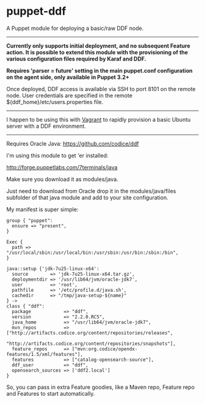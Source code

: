 # puppet-ddf

A Puppet module for deploying a basic/raw DDF node.

---

**Currently only supports initial deployment, and no subsequent Feature
action.  It is possible to extend this module with the provisioning of
the various configuration files required by Karaf and DDF.**

**Requires 'parser = future' setting in the main puppet.conf configuration
on the agent side, only available in Puppet 3.2+**

Once deployed, DDF access is available via SSH to port 8101 on the remote node.  User credentials are specified in the remote ${ddf_home}/etc/users.properties file.

---

I happen to be using this with [Vagrant](http://vagrantup.com) to rapidly provision a basic Ubuntu server with a DDF environment.

---

Requires Oracle Java: https://github.com/codice/ddf

I'm using this module to get 'er installed:

http://forge.puppetlabs.com/7terminals/java 

Make sure you download it as modules/java.

Just need to download from Oracle drop it in the modules/java/files subfolder of that java module and add to your site configuration.

My manifest is super simple:

```
group { "puppet":
  ensure => "present",
}

Exec {
  path => "/usr/local/sbin:/usr/local/bin:/usr/sbin:/usr/bin:/sbin:/bin",
}

java::setup {'jdk-7u25-linux-x64':
  source        => 'jdk-7u25-linux-x64.tar.gz',
  deploymentdir => '/usr/lib64/jvm/oracle-jdk7',
  user          => 'root',
  pathfile      => '/etc/profile.d/java.sh',
  cachedir      => "/tmp/java-setup-${name}"
} ->
class { "ddf": 
  package            => "ddf", 
  version            => "2.2.0.RC5",
  java_home          => "/usr/lib64/jvm/oracle-jdk7",
  mvn_repos          => ["http://artifacts.codice.org/content/repositories/releases",
                "http://artifacts.codice.org/content/repositories/snapshots"],
  feature_repos      => ["mvn:org.codice/opendx-features/1.5/xml/features"],
  features           => ["catalog-opensearch-source"],
  ddf_user           => "ddf",
  opensearch_sources => ['ddf2.local']
}
```
So, you can pass in extra Feature goodies, like a Maven repo, Feature repo and Features to start automatically.
